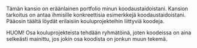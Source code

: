 Tämän kansio on eräänlainen portfolio minun koodaustaidoistani. Kansion tarkoitus on antaa ihmisille konkreettisia esimerkkejä koodaustaidoistani. Pääosin täältä löydät erilaisiin kouluprojekteihin liittyviä koodeja. 

HUOM!
Osa kouluprojekteista tehdään ryhmätöinä, joten koodeissa on aina selkeästi mainittu, jos jokin osa koodista on jonkun muun tekemä.
